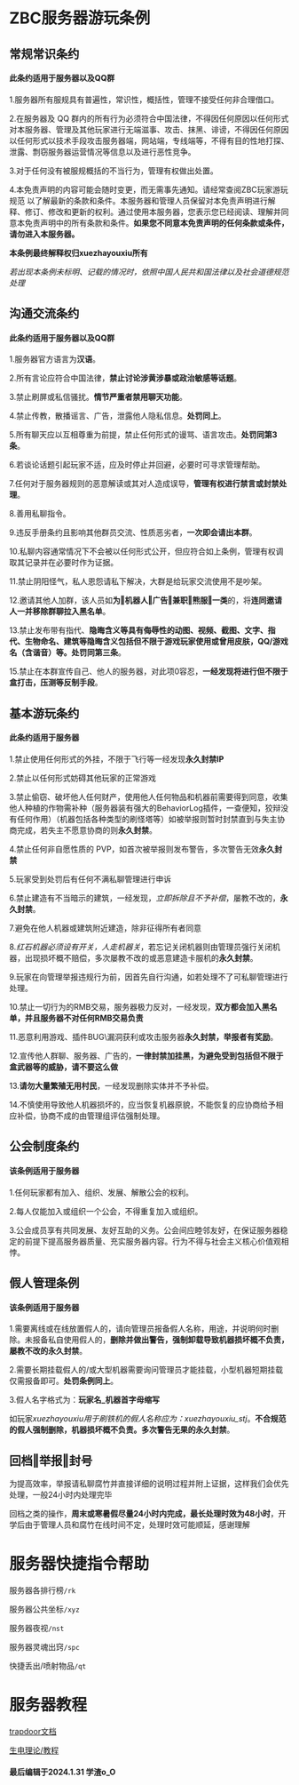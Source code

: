 # ZBC服务器游玩条例
## 常规常识条约 
#### 此条约适用于服务器以及QQ群 <!-- {docsify-ignore} -->
1.服务器所有服规具有普遍性，常识性，概括性，管理不接受任何非合理借口。

2.在服务器及 QQ 群内的所有行为必须符合中国法律，不得因任何原因以任何形式对本服务器、管理及其他玩家进行无端滋事、攻击、抹黑、诽谤，不得因任何原因以任何形式以技术手段攻击服务器端，网站端，专线端等，不得有目的性地打探、泄露、剽窃服务器运营情况等信息以及进行恶性竞争。

3.对于任何没有被服规概括的不当行为，管理有权做出处置。

4.本免责声明的内容可能会随时变更，而无需事先通知。请经常查阅ZBC玩家游玩规范 以了解最新的条款和条件。本服务器和管理人员保留对本免责声明进行解释、修订、修改和更新的权利。通过使用本服务器，您表示您已经阅读、理解并同意本免责声明中的所有条款和条件。**如果您不同意本免责声明的任何条款或条件，请勿进入本服务器。**

**本条例最终解释权归xuezhayouxiu所有**

*若出现本条例未标明、记载的情况时，依照中国人民共和国法律以及社会道德规范处理*

## 沟通交流条约
#### 此条约适用于服务器以及QQ群 <!-- {docsify-ignore} -->
1.服务器官方语言为**汉语**。

2.所有言论应符合中国法律，**禁止讨论涉黄涉暴或政治敏感等话题**。

3.禁止刷屏或私信骚扰。**情节严重者禁用聊天功能**。

4.禁止传教，散播谣言、广告，泄露他人隐私信息。**处罚同上**。

5.所有聊天应以互相尊重为前提，禁止任何形式的谩骂、语言攻击。**处罚同第3条**。

6.若谈论话题引起玩家不适，应及时停止并回避，必要时可寻求管理帮助。

7.任何对于服务器规则的恶意解读或其对人造成误导，**管理有权进行禁言或封禁处理**。

8.善用私聊指令。

9.违反手册条约且影响其他群员交流、性质恶劣者，**一次即会请出本群**。

10.私聊内容通常情况下不会被以任何形式公开，但应符合如上条例，管理有权调取其记录并在必要时作为证据。

11.禁止阴阳怪气，私人恩怨请私下解决，大群是给玩家交流使用不是吵架。

12.邀请其他人加群，该人员如**为‖机器人‖广告‖兼职‖熊服‖一类**的，将**连同邀请人一并移除群聊拉入黑名单**。

13.禁止发布带有指代、**隐晦含义等具有侮辱性的动图、视频、截图、文字、指代、生物命名、建筑等隐晦含义包括但不限于游戏玩家使用或曾用皮肤，QQ/游戏名（含谐音）等。处罚同第三条**。

15.禁止在本群宣传自己、他人的服务器，对此项0容忍，**一经发现将进行但不限于盒打击，压测等反制手段**。

## 基本游玩条约
#### 此条约适用于服务器 <!-- {docsify-ignore} -->
1.禁止使用任何形式的外挂，不限于飞行等一经发现**永久封禁IP**

2.禁止以任何形式妨碍其他玩家的正常游戏

3.禁止偷窃、破坏他人任何财产，使用他人任何物品和机器前需要得到同意，收集他人种植的作物需补种（服务器装有强大的BehaviorLog插件，一查便知，狡辩没有任何作用）（机器包括各种类型的刷怪塔等）如被举报则暂时封禁直到与失主协商完成，若失主不愿意协商的则**永久封禁**。

4.禁止任何非自愿性质的 PVP，如首次被举报则发布警告，多次警告无效**永久封禁**

5.玩家受到处罚后有任何不满私聊管理进行申诉

6.禁止建造有不当暗示的建筑，一经发现，*立即拆除且不予补偿*，屡教不改的，**永久封禁**。

7.避免在他人机器或建筑附近建造，除非征得所有者同意

8.*红石机器必须设有开关，人走机器关*，若忘记关闭机器则由管理员强行关闭机器，出现损坏概不赔偿，多次屡教不改的或恶意建造卡服机的**永久封禁**。

9.玩家在向管理举报违规行为前，因首先自行沟通，如若处理不了可私聊管理进行处理。

10.禁止一切行为的RMB交易，服务器极力反对，一经发现，**双方都会加入黑名单，并且服务器不对任何RMB交易负责**

11.恶意利用游戏、插件BUG\漏洞获利或攻击服务器**永久封禁，举报者有奖励**。

12.宣传他人群聊、服务器、广告的，**一律封禁加挂黑，为避免受到包括但不限于盒武器等的威胁，请不要这么做**

13.**请勿大量繁殖无用村民**，一经发现删除实体并不予补偿。

14.不慎使用导致他人机器损坏的，应当恢复机器原貌，不能恢复的应协商给予相应补偿，协商不成的由管理组评估强制处理。
## 公会制度条约
#### 该条例适用于服务器 <!-- {docsify-ignore} -->
1.任何玩家都有加入、组织、发展、解散公会的权利。

2.每人仅能加入或组织一个公会，不得重复加入或组织。

3.公会成员享有共同发展、友好互助的义务。公会间应睦邻友好，在保证服务器稳定的前提下提高服务器质量、充实服务器内容。行为不得与社会主义核心价值观相悖。

## 假人管理条例
#### 该条例适用于服务器 <!-- {docsify-ignore} -->
1.需要离线或在线放置假人的，请向管理员报备假人名称，用途，并说明何时删除。未报备私自使用假人的，**删除并做出警告，强制卸载导致机器损坏概不负责，屡教不改的永久封禁**。

2.需要长期挂载假人的/或大型机器需要询问管理员才能挂载，小型机器短期挂载仅需报备即可。**处罚条例同上**。

3.假人名字格式为：**玩家名_机器首字母缩写**

如玩家*xuezhayouxiu用于刷铁机的假人名称应为：xuezhayouxiu_stj*。**不合规范的假人强制删除，机器损坏概不负责。多次警告无果的永久封禁**。

## 回档‖举报‖封号
为提高效率，举报请私聊腐竹并直接详细的说明过程并附上证据，这样我们会优先处理，一般24小时内处理完毕

回档之类的操作，**周末或寒暑假尽量24小时内完成，最长处理时效为48小时**，开学后由于管理人员和腐竹在线时间不定，处理时效可能顺延，感谢理解

# 服务器快捷指令帮助

服务器各排行榜```/rk```

服务器公共坐标```/xyz```

服务器夜视```/nst```

服务器灵魂出窍```/spc```

快捷丢出/喷射物品```/qt```
# 服务器教程
[trapdoor文档](https://bedrock-dev.github.io/tr/func.html)

[生电理论/教程](https://bedrock-dev.github.io/docs/)

#### 最后编辑于2024.1.31  学渣o_O <!-- {docsify-ignore} -->